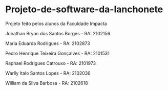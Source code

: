 # Projeto-de-software-da-lanchonete
Projeto feito pelos alunos da Faculdade Impacta

Jonathan Bryan dos Santos Borges - RA: 2102156

Maria Eduarda Rodrigues - RA: 2102873

Pedro Henrique Teixeira Gonçalves -  RA: 2101531

Raphael Rodrigues Catrouxo - RA: 2101973

Warlly Italo Santos Lopes - RA: 2102036

William da Silva Barbosa - RA: 2102618
